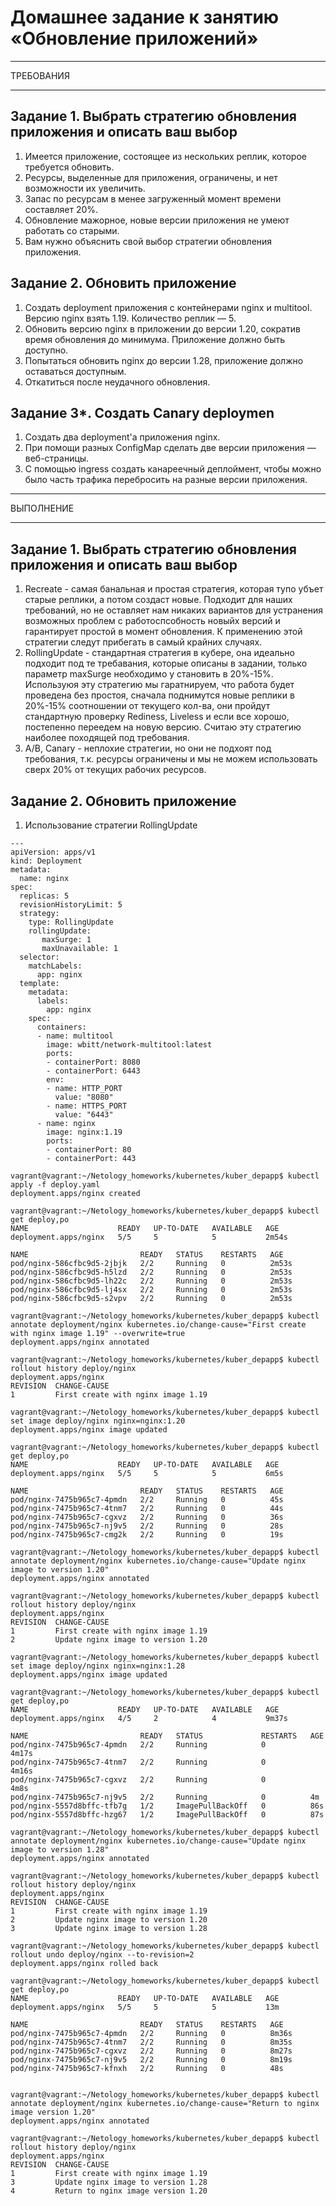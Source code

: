 # Домашнее задание к занятию «Обновление приложений»

***
ТРЕБОВАНИЯ
***

## Задание 1. Выбрать стратегию обновления приложения и описать ваш выбор
1. Имеется приложение, состоящее из нескольких реплик, которое требуется обновить.
2. Ресурсы, выделенные для приложения, ограничены, и нет возможности их увеличить.
3. Запас по ресурсам в менее загруженный момент времени составляет 20%.
4. Обновление мажорное, новые версии приложения не умеют работать со старыми.
5. Вам нужно объяснить свой выбор стратегии обновления приложения.

## Задание 2. Обновить приложение
1. Создать deployment приложения с контейнерами nginx и multitool. Версию nginx взять 1.19. Количество реплик — 5.
2. Обновить версию nginx в приложении до версии 1.20, сократив время обновления до минимума. Приложение должно быть доступно.
3. Попытаться обновить nginx до версии 1.28, приложение должно оставаться доступным.
4. Откатиться после неудачного обновления.

## Задание 3*. Создать Canary deploymen
1. Создать два deployment'а приложения nginx.
2. При помощи разных ConfigMap сделать две версии приложения — веб-страницы.
3. С помощью ingress создать канареечный деплоймент, чтобы можно было часть трафика перебросить на разные версии приложения.
***
ВЫПОЛНЕНИЕ
***
## Задание 1. Выбрать стратегию обновления приложения и описать ваш выбор
1. Recreate - самая банальная и простая стратегия, которая тупо убъет старые реплики, а потом создаст новые. Подходит для наших требований, но не оставляет нам никаких вариантов для устранения возможных проблем с работоспсобность новыйх версий и гарантирует простой в момент обновления. К применению этой стратегии следут прибегать в самый крайних случаях.
2. RollingUpdate - стандартная стратегия в кубере, она идеально подходит под те требавания, которые описаны в задании, только параметр maxSurge необходимо у становить в 20%-15%. Используюя эту стратегию мы гаратнируем, что работа будет проведена без простоя, сначала поднимутся новые реплики в 20%-15% соотношении от текущего кол-ва, они пройдут стандартную проверку Rediness, Liveless и если все хорошо, постепенно переедем на новую версию. Считаю эту стратегию наиболее походящей под требования.
3. A/B, Canary - неплохие стратегии, но они не подхоят под требования, т.к. ресурсы ограничены и мы не можем использовать сверх 20% от текущих рабочих ресурсов.

## Задание 2. Обновить приложение
1. Использование стратегии RollingUpdate
````
---
apiVersion: apps/v1
kind: Deployment
metadata:
  name: nginx
spec:
  replicas: 5
  revisionHistoryLimit: 5
  strategy:
    type: RollingUpdate
    rollingUpdate:
       maxSurge: 1
       maxUnavailable: 1
  selector:
    matchLabels:
      app: nginx
  template:
    metadata:
      labels:
        app: nginx
    spec:
      containers:
      - name: multitool
        image: wbitt/network-multitool:latest
        ports:
        - containerPort: 8080
        - containerPort: 6443
        env:
        - name: HTTP_PORT
          value: "8080"
        - name: HTTPS_PORT
          value: "6443"
      - name: nginx
        image: nginx:1.19
        ports:
        - containerPort: 80
        - containerPort: 443

vagrant@vagrant:~/Netology_homeworks/kubernetes/kuber_depapp$ kubectl apply -f deploy.yaml
deployment.apps/nginx created

vagrant@vagrant:~/Netology_homeworks/kubernetes/kuber_depapp$ kubectl get deploy,po
NAME                    READY   UP-TO-DATE   AVAILABLE   AGE
deployment.apps/nginx   5/5     5            5           2m54s

NAME                         READY   STATUS    RESTARTS   AGE
pod/nginx-586cfbc9d5-2jbjk   2/2     Running   0          2m53s
pod/nginx-586cfbc9d5-h5lzd   2/2     Running   0          2m53s
pod/nginx-586cfbc9d5-lh22c   2/2     Running   0          2m53s
pod/nginx-586cfbc9d5-lj4sx   2/2     Running   0          2m53s
pod/nginx-586cfbc9d5-s2vpv   2/2     Running   0          2m53s

vagrant@vagrant:~/Netology_homeworks/kubernetes/kuber_depapp$ kubectl annotate deployment/nginx kubernetes.io/change-cause="First create with nginx image 1.19" --overwrite=true
deployment.apps/nginx annotated

vagrant@vagrant:~/Netology_homeworks/kubernetes/kuber_depapp$ kubectl rollout history deploy/nginx
deployment.apps/nginx
REVISION  CHANGE-CAUSE
1         First create with nginx image 1.19

vagrant@vagrant:~/Netology_homeworks/kubernetes/kuber_depapp$ kubectl set image deploy/nginx nginx=nginx:1.20
deployment.apps/nginx image updated

vagrant@vagrant:~/Netology_homeworks/kubernetes/kuber_depapp$ kubectl get deploy,po
NAME                    READY   UP-TO-DATE   AVAILABLE   AGE
deployment.apps/nginx   5/5     5            5           6m5s

NAME                         READY   STATUS    RESTARTS   AGE
pod/nginx-7475b965c7-4pmdn   2/2     Running   0          45s
pod/nginx-7475b965c7-4tnm7   2/2     Running   0          44s
pod/nginx-7475b965c7-cgxvz   2/2     Running   0          36s
pod/nginx-7475b965c7-nj9v5   2/2     Running   0          28s
pod/nginx-7475b965c7-cmg2k   2/2     Running   0          19s

vagrant@vagrant:~/Netology_homeworks/kubernetes/kuber_depapp$ kubectl annotate deployment/nginx kubernetes.io/change-cause="Update nginx image to version 1.20"
deployment.apps/nginx annotated

vagrant@vagrant:~/Netology_homeworks/kubernetes/kuber_depapp$ kubectl rollout history deploy/nginx
deployment.apps/nginx
REVISION  CHANGE-CAUSE
1         First create with nginx image 1.19
2         Update nginx image to version 1.20

vagrant@vagrant:~/Netology_homeworks/kubernetes/kuber_depapp$ kubectl set image deploy/nginx nginx=nginx:1.28
deployment.apps/nginx image updated

vagrant@vagrant:~/Netology_homeworks/kubernetes/kuber_depapp$ kubectl get deploy,po
NAME                    READY   UP-TO-DATE   AVAILABLE   AGE
deployment.apps/nginx   4/5     2            4           9m37s

NAME                         READY   STATUS             RESTARTS   AGE
pod/nginx-7475b965c7-4pmdn   2/2     Running            0          4m17s
pod/nginx-7475b965c7-4tnm7   2/2     Running            0          4m16s
pod/nginx-7475b965c7-cgxvz   2/2     Running            0          4m8s
pod/nginx-7475b965c7-nj9v5   2/2     Running            0          4m
pod/nginx-5557d8bffc-tfb7g   1/2     ImagePullBackOff   0          86s
pod/nginx-5557d8bffc-hzg67   1/2     ImagePullBackOff   0          87s

vagrant@vagrant:~/Netology_homeworks/kubernetes/kuber_depapp$ kubectl annotate deployment/nginx kubernetes.io/change-cause="Update nginx image to version 1.28"
deployment.apps/nginx annotated

vagrant@vagrant:~/Netology_homeworks/kubernetes/kuber_depapp$ kubectl rollout history deploy/nginx
deployment.apps/nginx
REVISION  CHANGE-CAUSE
1         First create with nginx image 1.19
2         Update nginx image to version 1.20
3         Update nginx image to version 1.28

vagrant@vagrant:~/Netology_homeworks/kubernetes/kuber_depapp$ kubectl rollout undo deploy/nginx --to-revision=2
deployment.apps/nginx rolled back

vagrant@vagrant:~/Netology_homeworks/kubernetes/kuber_depapp$ kubectl get deploy,po
NAME                    READY   UP-TO-DATE   AVAILABLE   AGE
deployment.apps/nginx   5/5     5            5           13m

NAME                         READY   STATUS    RESTARTS   AGE
pod/nginx-7475b965c7-4pmdn   2/2     Running   0          8m36s
pod/nginx-7475b965c7-4tnm7   2/2     Running   0          8m35s
pod/nginx-7475b965c7-cgxvz   2/2     Running   0          8m27s
pod/nginx-7475b965c7-nj9v5   2/2     Running   0          8m19s
pod/nginx-7475b965c7-kfnxh   2/2     Running   0          48s


vagrant@vagrant:~/Netology_homeworks/kubernetes/kuber_depapp$ kubectl annotate deployment/nginx kubernetes.io/change-cause="Return to nginx image version 1.20"
deployment.apps/nginx annotated

vagrant@vagrant:~/Netology_homeworks/kubernetes/kuber_depapp$ kubectl rollout history deploy/nginx
deployment.apps/nginx
REVISION  CHANGE-CAUSE
1         First create with nginx image 1.19
3         Update nginx image to version 1.28
4         Return to nginx image version 1.20
````
